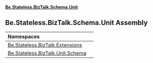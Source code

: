 #### [Be.Stateless.BizTalk.Schema.Unit](README.md 'README')

## Be.Stateless.BizTalk.Schema.Unit Assembly

| Namespaces | |
| :--- | :--- |
| [Be.Stateless.BizTalk.Extensions](Be.Stateless.BizTalk.Extensions.md 'Be.Stateless.BizTalk.Extensions') | |
| [Be.Stateless.BizTalk.Unit.Schema](Be.Stateless.BizTalk.Unit.Schema.md 'Be.Stateless.BizTalk.Unit.Schema') | |
